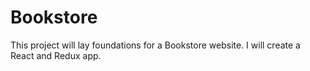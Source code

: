# Bookstore
This project will lay foundations for a Bookstore website. I will create a React and Redux app. 
